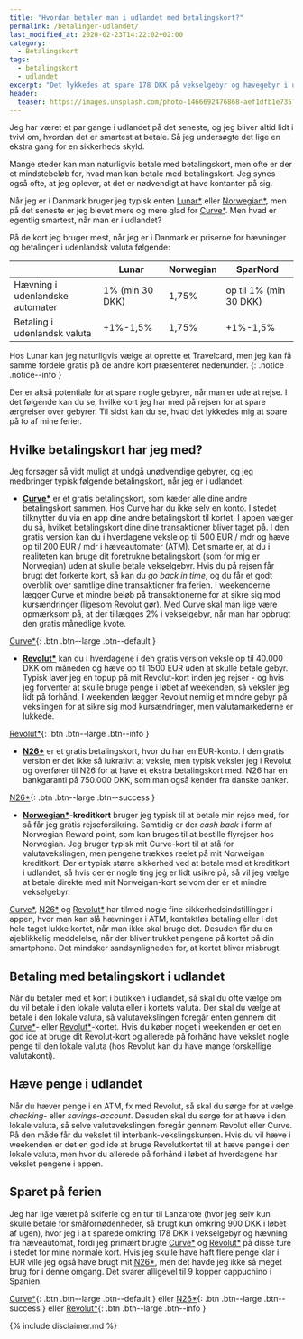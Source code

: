 ```yaml
---
title: "Hvordan betaler man i udlandet med betalingskort?"
permalink: /betalinger-udlandet/
last_modified_at: 2020-02-23T14:22:02+02:00
category:
  - Betalingskort
tags:
  - betalingskort
  - udlandet
excerpt: "Det lykkedes at spare 178 DKK på vekselgebyr og hævegebyr i udlandet ved at bruge en smule omtanke med betalingskortene."
header:
  teaser: https://images.unsplash.com/photo-1466692476868-aef1dfb1e735?ixlib=rb-1.2.1&ixid=eyJhcHBfaWQiOjEyMDd9&auto=format&fit=crop&w=400&q=80
---
```


Jeg har været et par gange i udlandet på det seneste, og jeg bliver altid lidt i tvivl om, hvordan det er smartest at betale. Så jeg undersøgte det lige en ekstra gang for en sikkerheds skyld.

Mange steder kan man naturligvis betale med betalingskort, men ofte er der et mindstebeløb for, hvad man kan betale med betalingskort. Jeg synes også ofte, at jeg oplever, at det er nødvendigt at have kontanter på sig.

Når jeg er i Danmark bruger jeg typisk enten [Lunar\*](/go/lunar/) eller [Norwegian\*](/go/norwegian/), men på det seneste er jeg blevet mere og mere glad for [Curve\*](/go/curve/). Men hvad er egentlig smartest, når man er i udlandet?

På de kort jeg bruger mest, når jeg er i Danmark er priserne for hævninger og betalinger i udenlandsk valuta følgende:

|                                 | Lunar           | Norwegian | SparNord               |
|---------------------------------|-----------------|-----------|------------------------|
| Hævning i udenlandske automater | 1% (min 30 DKK) | 1,75%     | op til 1% (min 30 DKK) |
| Betaling i udenlandsk valuta    | +1%-1,5%        | 1,75%     | +1%-1,5%               |

Hos Lunar kan jeg naturligvis vælge at oprette et Travelcard, men jeg kan få samme fordele gratis på de andre kort præsenteret nedenunder.
{: .notice .notice--info }

Der er altså potentiale for at spare nogle gebyrer, når man er ude at rejse. I det følgende kan du se, hvilke kort jeg har med på rejsen for at spare ærgrelser over gebyrer. Til sidst kan du se, hvad det lykkedes mig at spare på to af mine ferier.

## Hvilke betalingskort har jeg med?

Jeg forsøger så vidt muligt at undgå unødvendige gebyrer, og jeg medbringer typisk følgende betalingskort, når jeg er i udlandet.

- **[Curve\*](/go/curve/)** er et gratis betalingskort, som kæder alle dine andre betalingskort sammen. Hos Curve har du ikke selv en konto. I stedet tilknytter du via en app dine andre betalingskort til kortet. I appen vælger du så, hvilket betalingskort dine dine transaktioner bliver taget på. I den gratis version kan du i hverdagene veksle op til 500 EUR / mdr og hæve op til 200 EUR / mdr i hæveautomater (ATM). Det smarte er, at du i realiteten kan bruge dit foretrukne betalingskort (som for mig er Norwegian) uden at skulle betale vekselgebyr. Hvis du på rejsen får brugt det forkerte kort, så kan du _go back in time_, og du får et godt overblik over samtlige dine transaktioner fra ferien. I weekenderne lægger Curve et mindre beløb på transaktionerne for at sikre sig mod kursændringer (ligesom Revolut gør). Med Curve skal man lige være opmærksom på, at der tillægges 2% i vekselgebyr, når man har opbrugt den gratis månedlige kvote.

[Curve\*](/go/curve/){: .btn .btn--large .btn--default }

- **[Revolut\*](/go/revolut/)** kan du i hverdagene i den gratis version veksle op til 40.000 DKK om måneden og hæve op til 1500 EUR uden at skulle betale gebyr. Typisk laver jeg en topup på mit Revolut-kort inden jeg rejser - og hvis jeg forventer at skulle bruge penge i løbet af weekenden, så veksler jeg lidt på forhånd. I weekenden lægger Revolut nemlig et mindre gebyr på vekslingen for at sikre sig mod kursændringer, men valutamarkederne er lukkede.

[Revolut\*](/go/revolut/){: .btn .btn--large .btn--info }

- **[N26\*](/go/n26/)** er et gratis betalingskort, hvor du har en EUR-konto. I den gratis version er det ikke så lukrativt at veksle, men typisk veksler jeg i Revolut og overfører til N26 for at have et ekstra betalingskort med. N26 har en bankgaranti på 750.000 DKK, som man også kender fra danske banker.

[N26\*](/go/n26/){: .btn .btn--large .btn--success }

- **[Norwegian\*](/go/norwegian/)-kreditkort** bruger jeg typisk til at betale min rejse med, for så får jeg gratis rejseforsikring. Samtidig er der _cash back_ i form af Norwegian Reward point, som kan bruges til at bestille flyrejser hos Norwegian. Jeg bruger typisk mit Curve-kort til at stå for valutavekslingen, men pengene trækkes reelet på mit Norweigan kreditkort. Der er typisk større sikkerhed ved at betale med et kreditkort i udlandet, så hvis der er nogle ting jeg er lidt usikre på, så vil jeg vælge at betale direkte med mit Norweigan-kort selvom der er et mindre vekselgebyr.

[Curve\*](/go/curve/), [N26\*](/go/n26/) og [Revolut\*](/go/revolut/) har tilmed nogle fine sikkerhedsindstillinger i appen, hvor man kan slå hævninger i ATM, kontaktløs betaling eller i det hele taget lukke kortet, når man ikke skal bruge det. Desuden får du en øjeblikkelig meddelelse, når der bliver trukket pengene på kortet på din smartphone. Det mindsker sandsynligheden for, at kortet bliver misbrugt.

## Betaling med betalingskort i udlandet

Når du betaler med et kort i butikken i udlandet, så skal du ofte vælge om du vil betale i den lokale valuta eller i kortets valuta. Der skal du vælge at betale i den lokale valuta, så valutavekslingen foregår enten gennem dit [Curve\*](/go/curve/)- eller [Revolut\*](/go/revolut/)-kortet. Hvis du køber noget i weekenden er det en god ide at bruge dit Revolut-kort og allerede på forhånd have vekslet nogle penge til den lokale valuta (hos Revolut kan du have mange forskellige valutakonti).

## Hæve penge i udlandet

Når du hæver penge i en ATM, fx med Revolut, så skal du sørge for at vælge _checking-_ eller _savings-account_. Desuden skal du sørge for at hæve i den lokale valuta, så selve valutavekslingen foregår gennem Revolut eller Curve. På den måde får du vekslet til interbank-vekslingskursen. Hvis du vil hæve i weekenden er det en god ide at bruge Revolutkortet til at hæve penge i den lokale valuta, men hvor du allerede på forhånd i løbet af hverdagene har vekslet pengene i appen.

## Sparet på ferien

Jeg har lige været på skiferie og en tur til Lanzarote (hvor jeg selv kun skulle betale for småfornødenheder, så brugt kun omkring 900 DKK i løbet af ugen), hvor jeg i alt sparede omkring 178 DKK i vekselgebyr og hævning fra hæveautomat, fordi jeg primært brugte [Curve\*](/go/curve/) og [Revolut\*](/go/revolut/) på disse ture i stedet for mine normale kort. Hvis jeg skulle have haft flere penge klar i EUR ville jeg også have brugt mit [N26\*](/go/n26/), men det havde jeg ikke så meget brug for i denne omgang. Det svarer alligevel til 9 kopper cappuchino i Spanien.

[Curve\*](/go/curve/){: .btn .btn--large .btn--default } eller [N26\*](/go/n26/){: .btn .btn--large .btn--success } eller [Revolut\*](/go/revolut/){: .btn .btn--large .btn--info }

{% include disclaimer.md %}
